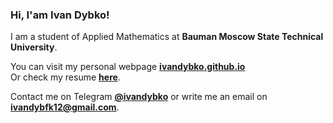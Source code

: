 ### Hi, I'am Ivan Dybko!

I am a student of Applied Mathematics at **Bauman Moscow State Technical University**.

You can visit my personal webpage [**ivandybko.github.io**](https://ivandybko.github.io) \
Or check my resume [**here**](https://ivandybko.github.io/assets/files/Ivan%20Dybko%20CV%20(English).pdf).

Contact me on Telegram [**@ivandybko**](https://t.me/ivandybko) or write me an email on [**ivandybfk12@gmail.com**](ivandybfk12@gmail.com).